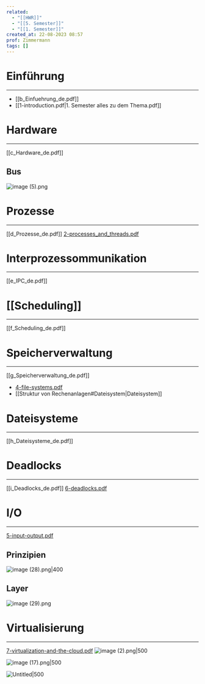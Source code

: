 ```yaml
---
related:
  - "[[HWR]]"
  - "[[5. Semester]]"
  - "[[1. Semester]]"
created_at: 22-08-2023 08:57
prof: Zimmermann
tags: []
---
```

# Einführung
---
- [[b_Einfuehrung_de.pdf]]
- [[1-introduction.pdf|1. Semester alles zu dem Thema.pdf]]

# Hardware
---
[[c_Hardware_de.pdf]]
## Bus
![image (5).png](image_(5)%206.png)
# Prozesse
---
[[d_Prozesse_de.pdf]]
[2-processes_and_threads.pdf](2-processes_and_threads.pdf)

# Interprozessommunikation
---
[[e_IPC_de.pdf]]
# [[Scheduling]]
---
[[f_Scheduling_de.pdf]]
# Speicherverwaltung
---
[[g_Speicherverwaltung_de.pdf]]
- [4-file-systems.pdf](4-file-systems.pdf)
- [[Struktur von Rechenanlagen#Dateisystem|Dateisystem]]

# Dateisysteme
---
[[h_Dateisysteme_de.pdf]]
# Deadlocks
---
[[i_Deadlocks_de.pdf]]
[6-deadlocks.pdf](6-deadlocks.pdf)


# I/O
---
[5-input-output.pdf](5-input-output.pdf)

## Prinzipien
![image (28).png|400](image_(28)%203.png)

## Layer
![image (29).png](image_(29)%203.png)

# Virtualisierung
---
[7-virtualization-and-the-cloud.pdf](7-virtualization-and-the-cloud.pdf)
![image (2).png|500](image_(2)%207.png)

![image (17).png|500](image_(17)%204.png)

![Untitled|500](Untitled%20102.png)

